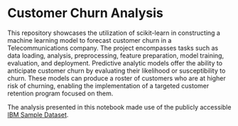 # Customer Churn Analysis

This repository showcases the utilization of scikit-learn in constructing a machine learning model to forecast customer churn in a Telecommunications company. The project encompasses tasks such as data loading, analysis, preprocessing, feature preparation, model training, evaluation, and deployment. Predictive analytic models offer the ability to anticipate customer churn by evaluating their likelihood or susceptibility to churn. These models can produce a roster of customers who are at higher risk of churning, enabling the implementation of a targeted customer retention program focused on them.

The analysis presented in this notebook made use of the publicly accessible [IBM Sample Dataset](https://www.kaggle.com/datasets/blastchar/telco-customer-churn).